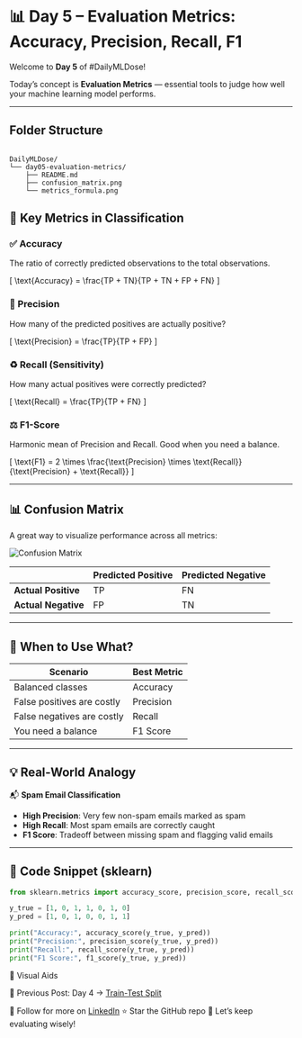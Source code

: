 # 📊 Day 5 – Evaluation Metrics: Accuracy, Precision, Recall, F1

Welcome to **Day 5** of #DailyMLDose!

Today’s concept is **Evaluation Metrics** — essential tools to judge how well your machine learning model performs.

---
## Folder Structure
```

DailyMLDose/
└── day05-evaluation-metrics/
    ├── README.md
    ├── confusion_matrix.png
    └── metrics_formula.png
```
## 📌 Key Metrics in Classification

### ✅ Accuracy
The ratio of correctly predicted observations to the total observations.

\[
\text{Accuracy} = \frac{TP + TN}{TP + TN + FP + FN}
\]

### 🎯 Precision
How many of the predicted positives are actually positive?

\[
\text{Precision} = \frac{TP}{TP + FP}
\]

### ♻️ Recall (Sensitivity)
How many actual positives were correctly predicted?

\[
\text{Recall} = \frac{TP}{TP + FN}
\]

### ⚖️ F1-Score
Harmonic mean of Precision and Recall. Good when you need a balance.

\[
\text{F1} = 2 \times \frac{\text{Precision} \times \text{Recall}}{\text{Precision} + \text{Recall}}
\]

---

## 📊 Confusion Matrix

A great way to visualize performance across all metrics:

![Confusion Matrix](confusion_matrix.png)

|               | Predicted Positive | Predicted Negative |
|---------------|--------------------|--------------------|
| **Actual Positive** | TP                 | FN                 |
| **Actual Negative** | FP                 | TN                 |

---

## 📍 When to Use What?

| Scenario                        | Best Metric        |
|---------------------------------|--------------------|
| Balanced classes                | Accuracy           |
| False positives are costly      | Precision          |
| False negatives are costly      | Recall             |
| You need a balance              | F1 Score           |

---

## 💡 Real-World Analogy

📬 **Spam Email Classification**

- **High Precision**: Very few non-spam emails marked as spam  
- **High Recall**: Most spam emails are correctly caught  
- **F1 Score**: Tradeoff between missing spam and flagging valid emails

---

## 🔗 Code Snippet (sklearn)

```python
from sklearn.metrics import accuracy_score, precision_score, recall_score, f1_score

y_true = [1, 0, 1, 1, 0, 1, 0]
y_pred = [1, 0, 1, 0, 0, 1, 1]

print("Accuracy:", accuracy_score(y_true, y_pred))
print("Precision:", precision_score(y_true, y_pred))
print("Recall:", recall_score(y_true, y_pred))
print("F1 Score:", f1_score(y_true, y_pred))

```
📎 Visual Aids

🔁 Previous Post:
Day 4 → [Train-Test Split](./day04-train-test-validation)

📌 Follow for more on [LinkedIn](https://www.linkedin.com/in/shadabur-rahaman-1b5703249/)
⭐ Star the GitHub repo
🎯 Let’s keep evaluating wisely!

